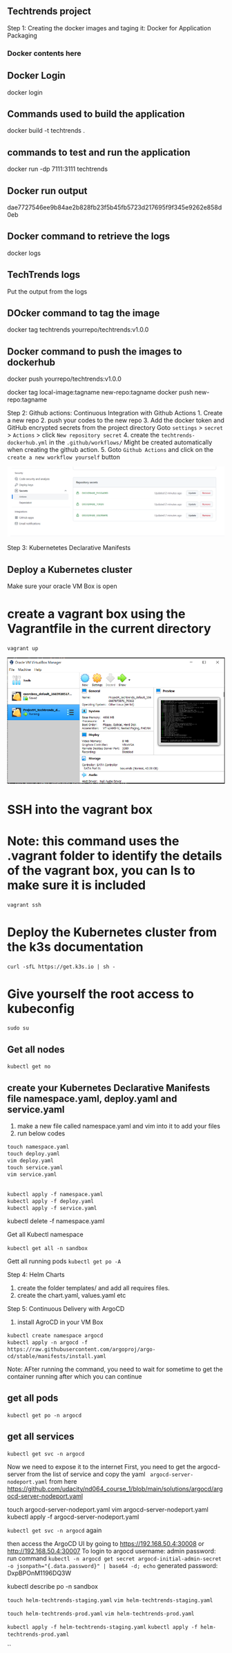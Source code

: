 ## Techtrends project 

Step 1: Creating the docker images and taging it: Docker for Application Packaging 
### Docker contents here 

## Docker Login

docker login

## Commands used to build the application

docker build -t techtrends .

## commands to test and run the application 

docker run -dp 7111:3111 techtrends

## Docker run output 

dae7727546ee9b84ae2b828fb23f5b45fb5723d217695f9f345e9262e858d0eb

## Docker command to retrieve the logs 

docker logs <container ID>

## TechTrends logs

Put the output from the logs 

## DOcker command to tag the image 

docker tag techtrends yourrepo/techtrends:v1.0.0 

## Docker command to push the images to dockerhub 

docker push yourrepo/techtrends:v1.0.0

docker tag local-image:tagname new-repo:tagname
docker push new-repo:tagname



Step 2: Github actions: Continuous Integration with Github Actions
        1. Create a new repo
        2. push your codes to the new repo
        3. Add the docker token and GitHub encrypted secrets from the project directory Goto `settings` > `secret` > `Actions` > click `New repository secret`
        4. create the `techtrends-dockerhub.yml` in the `.github/workflows/` Might be created automatically when creating the github action.
        5. Goto `Github Actions` and click on the `create a new workflow yourself` button

![Docker Secret](screenshots/docker_secret.PNG "Docker Secret")


Step 3: Kubernetetes Declarative Manifests 

## Deploy a Kubernetes cluster

Make sure your oracle VM Box is open

# create a vagrant box using the Vagrantfile in the current directory
`vagrant up`

![VM box](screenshots/VM_box.PNG "VM Box")

# SSH into the vagrant box
# Note: this command uses the .vagrant folder to identify the details of the vagrant box, you can ls to make sure it is included
`vagrant ssh`

# Deploy the Kubernetes cluster from the k3s documentation 

`curl -sfL https://get.k3s.io | sh - `

# Give yourself the root access to kubeconfig 

`sudo su`

## Get all nodes 

`kubectl get no`

## create your Kubernetes Declarative Manifests file namespace.yaml, deploy.yaml and service.yaml

1. make a new file called namespace.yaml and vim into it to add your files 
2. run below codes 

```
touch namespace.yaml
touch deploy.yaml
vim deploy.yaml
touch service.yaml
vim service.yaml
```

```

kubectl apply -f namespace.yaml
kubectl apply -f deploy.yaml
kubectl apply -f service.yaml

```
kubectl delete -f namespace.yaml

Get all Kubectl namespace 

`` kubectl get all -n sandbox ``

Gett all running pods 
`` kubectl get po -A ``

Step 4: Helm Charts

1. create the folder templates/ and add all requires files.
2. create the chart.yaml, values.yaml etc 

Step 5: Continuous Delivery with ArgoCD

1. install AgroCD in your VM Box

```
kubectl create namespace argocd
kubectl apply -n argocd -f https://raw.githubusercontent.com/argoproj/argo-cd/stable/manifests/install.yaml
```
Note: AFter running the command, you need to wait for sometime to get the container running after which you can continue

## get all pods

`` kubectl get po -n argocd ``

## get all services

`` kubectl get svc -n argocd ``

Now we need to expose it to the internet
First, you need to get the argocd-server from the list of service 
and copy the yaml ` argocd-server-nodeport.yaml` from here https://github.com/udacity/nd064_course_1/blob/main/solutions/argocd/argocd-server-nodeport.yaml 

touch argocd-server-nodeport.yaml
vim argocd-server-nodeport.yaml
kubectl apply -f argocd-server-nodeport.yaml

`` kubectl get svc -n argocd `` again 

then access the ArgoCD UI by going to https://192.168.50.4:30008 or http://192.168.50.4:30007
To login to argocd 
username: admin
password: run command `` kubectl -n argocd get secret argocd-initial-admin-secret -o jsonpath="{.data.password}" | base64 -d; echo ``
generated password: DxpBPOnM1196DQ3W

kubectl describe po -n sandbox


``touch helm-techtrends-staging.yaml``
``vim helm-techtrends-staging.yaml``

``touch helm-techtrends-prod.yaml``
``vim helm-techtrends-prod.yaml``

``kubectl apply -f helm-techtrends-staging.yaml``
``kubectl apply -f helm-techtrends-prod.yaml``

``